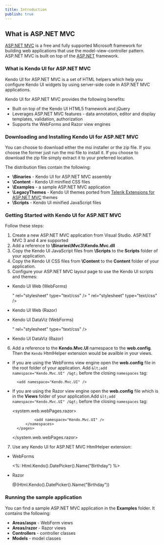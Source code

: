 ```yaml
---
title: Introduction
publish: true
---
```


## What is ASP.NET MVC

 [ASP.NET MVC](http://www.asp.net/mvc/) is a free and fully supported Microsoft framework for building web applications that use the model-view-controller pattern.
ASP.NET MVC is built on top of the [ASP.NET](http://www.asp.net/) framework.

### What is Kendo UI for ASP.NET MVC

Kendo UI for ASP.NET MVC is a set of HTML helpers which help you configure Kendo UI widgets by using server-side code in ASP.NET MVC applications.

Kendo UI for ASP.NET MVC provides the following benefits:

*   Built on top of the Kendo UI HTML5 framework and jQuery
*   Leverages ASP.NET MVC features - data annotation, editor and display templates, validation, authorization
*   Supports the WebForms and Razor view engines

### Downloading and Installing Kendo UI for ASP.NET MVC

You can choose to download either the msi installer or the zip file. If you choose the former just run the msi file to install it. If you choose to
download the zip file simply extract it to your preferred location.

The distribution files contain the following:

*   **\Binaries** - Kendo UI for ASP.NET MVC assembly
*   **\Content** - Kendo UI minified CSS files
*   **\Examples** - a sample ASP.NET MVC application
*   **\LegacyThemes** - Kendo UI themes ported from [Telerik Extensions for ASP.NET MVC](http://www.telerik.com/products/aspnet-mvc.aspx) themes
*   **\Scripts** - Kendo UI minified JavaScript files

### Getting Started with Kendo UI for ASP.NET MVC

Follow these steps:

1.  Create a new ASP.NET MVC application from Visual Studio. ASP.NET MVC 3 and 4 are supported
2.  Add a reference to **\Binaries\Mvc3\Kendo.Mvc.dll**
3.  Copy the Kendo UI JavaScript files from **\Scripts** to the **Scripts** folder of your application.
4.  Copy the Kendo UI CSS files from **\Content** to the **Content** folder of your application.
5.  Configure your ASP.NET MVC layout page to use the Kendo UI scripts and themes:
- Kendo UI Web (WebForms)
    <link href="<%= Url.Content("~/Content/kendo.common.min.css") %>" rel="stylesheet" type="text/css" />
    <link href="<%= Url.Content("~/Content/kendo.default.min.css") %>" rel="stylesheet" type="text/css" />
    <script src="<%= Url.Content("~/Scripts/jquery.min.js") %>"></script>
    <script src="<%= Url.Content("~/Scripts/kendo.web.min.js") %>"></script>
    <script src="<%= Url.Content("~/Scripts/kendo.aspnetmvc.min.js") %>"></script>

- Kendo UI Web (Razor)

    <link rel="stylesheet" href="@Url.Content("~/Content/kendo.common.min.css")">
    <link rel="stylesheet" href="@Url.Content("~/Content/kendo.default.min.css")">
    <script src="@Url.Content("~/Scripts/jquery.min.js")"></script>
    <script src="@Url.Content("~/Scripts/kendo.web.min.js")"></script>
    <script src="@Url.Content("~/Scripts/kendo.aspnetmvc.min.js")"></script>

- Kendo UI DataViz (WebForms)

    <link href="<%= Url.Content("~/Content/kendo.dataviz.min.css") %>" rel="stylesheet" type="text/css" />
    <script src="<%= Url.Content("~/Scripts/jquery.min.js") %>"></script>
    <script src="<%= Url.Content("~/Scripts/kendo.dataviz.min.js") %>"></script>
    <script src="<%= Url.Content("~/Scripts/kendo.aspnetmvc.min.js") %>"></script>

- Kendo UI DataViz (Razor)

    <link href="@Url.Content("~/Content/kendo.dataviz.min.css")" rel="stylesheet" type="text/css" />
    <script src="@Url.Content("~/Scripts/jquery.min.js")"></script>
    <script src="@Url.Content("~/Scripts/kendo.dataviz.min.js")"></script>
    <script src="@Url.Content("~/Scripts/kendo.aspnetmvc.min.js")"></script>
6.  Add a reference to the **Kendo.Mvc.UI** namespace to the **web.config**. Then the `Kendo` HtmlHelper extension would
be availble in your views.

- If you are using the WebForms view engine open the **web.config** file in the root folder of your application. Add
    `&lt;add namespace="Kendo.Mvc.UI" /&gt;` before the closing `namespaces` tag:

    <namespaces>
        <add namespace="System.Web.Mvc" />
        <add namespace="System.Web.Mvc.Ajax" />
        <add namespace="System.Web.Mvc.Html" />
        <add namespace="System.Web.Routing" />
        <add namespace="System.Linq" />
        <add namespace="System.Collections.Generic" />

        <add namespace="Kendo.Mvc.UI" />
    </namespaces>
- If you are using the Razor view engine open the **web.config** file which is in the **Views** folder
    of your application.Add `&lt;add namespace="Kendo.Mvc.UI" /&gt;` before the closing `namespaces` tag:

    <system.web.webPages.razor>
        <pages pageBaseType="System.Web.Mvc.WebViewPage">
            <namespaces>
                <add namespace="System.Web.Mvc" />
                <add namespace="System.Web.Mvc.Ajax" />
                <add namespace="System.Web.Mvc.Html" />
                <add namespace="System.Web.Routing" />

                <add namespace="Kendo.Mvc.UI" />
            </namespaces>
        </pages>
    </system.web.webPages.razor>
7.  Use any Kendo UI for ASP.NET MVC HtmlHelper extension:

- WebForms

    <%: Html.Kendo().DatePicker().Name("Birthday") %>

- Razor

    @(Html.Kendo().DatePicker().Name("Birthday"))


### Running the sample application

You can find a sample ASP.NET MVC application in the **Examples** folder.
It contains the following:

*   **Areas/aspx** - WebForm views
*   **Areas/razor** - Razor views
*   **Controllers** - controller classes
*   **Models** - model classes
